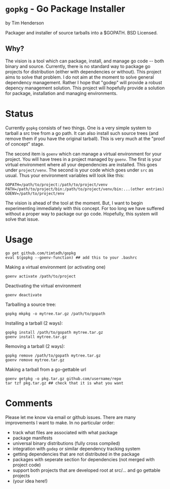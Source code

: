 # `gopkg` - Go Package Installer

by Tim Henderson

Packager and installer of source tarballs into a $GOPATH. BSD Licensed.

## Why?

The vision is a tool which can package, install, and manage go code -- both
binary and source. Currently, there is no standard way to package go projects
for distribution (either with dependencies or without). This project aims to
solve that problem. I do not aim at the moment to solve general dependency
management. Rather I hope that "godep" will provide a robust depency management
solution. This project will hopefully provide a solution for package,
installation and managing environments.

# Status

Currently `gopkg` consists of two things. One is a very simple system to tarball
a src tree from a go path. It can also install such source trees (and remove
them if you have the original tarball). This is very much at the "proof of
concept" stage.

The second item is `goenv` which can manage a virtual environment for your
project. You will have trees in a project managed by `goenv`. The first is your
virtual environment where all your dependencies are installed. This goes under
`project/venv`. The second is your code which goes under `src` as usual. Thus
your environment variables will look like this:

    GOPATH=/path/to/project:/path/to/project/venv
    PATH=/path/to/project/bin:/path/to/project/venv/bin:...(other entries)
    GOENV=/path/to/project/env

The vision is ahead of the tool at the moment. But, I want to begin
experimenting immediately with this concept. For too long we have suffered
without a proper way to package our go code. Hopefully, this system will solve
that issue.

# Usage

    go get github.com/timtadh/gopkg
    eval $(gopkg --goenv-function) ## add this to your .bashrc

Making a virtual environment (or activating one)

    goenv activate /path/to/project

Deactivating the virtual environment

    goenv deactivate

Tarballing a source tree:

    gopkg mkpkg -o mytree.tar.gz /path/to/gopath

Installing a tarball (2 ways):

    gopkg install /path/to/gopath mytree.tar.gz
    goenv install mytree.tar.gz

Removing a tarball (2 ways):

    gopkg remove /path/to/gopath mytree.tar.gz
    goenv remove mytree.tar.gz

Making a tarball from a go-gettable url

    goenv getpkg -o pkg.tar.gz github.com/username/repo
    tar tzf pkg.tar.gz ## check that it is what you want

# Comments

Please let me know via email or github issues. There are many improvements I
want to make. In no particular order:

- track what files are associated with what package
- package manifests
- universal binary distributions (fully cross compiled)
- integration with `godep` or similar dependency tracking system
- getting dependencies that are not distributed in the package
- packages with seperate section for dependencies (not merged with project code)
- support both projects that are developed root at src/... and go gettable
  projects
- (your idea here!)

